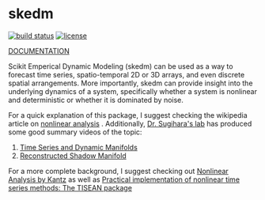 
skedm
=================================

[![build status](https://travis-ci.org/NickC1/skedm.svg?branch=master)](https://travis-ci.org/jakevdp/https://travis-ci.org/NickC1/skedm)
[![license](https://img.shields.io/github/license/mashape/apistatus.svg)](https://github.com/NickC1/skedm/blob/master/LICENSE)


[DOCUMENTATION][read-the-docs]

Scikit Emperical Dynamic Modeling (skedm) can be used as a way to forecast time series, spatio-temporal 2D or 3D arrays, and even discrete spatial arrangements. More importantly, skedm can provide insight into the underlying dynamics of a system, specifically whether a system is nonlinear and deterministic or whether it is dominated by noise.

For a quick explanation of this package, I suggest checking the wikipedia article on [nonlinear analysis][nonlinear-wiki] . Additionally, [Dr. Sugihara's lab][sugihara-lab] has produced some good summary videos of the topic:

1. [Time Series and Dynamic Manifolds][vid-1]
2. [Reconstructed Shadow Manifold][vid-2]


For a more complete background, I suggest checking out [Nonlinear Analysis by Kantz][kantz] as well as [Practical implementation of nonlinear time series methods: The TISEAN package][tisean]


[read-the-docs]: http://skedm.readthedocs.io/en/latest/
[kantz]: https://www.amazon.com/Nonlinear-Time-Analysis-Holger-Kantz/dp/0521529026/ref=sr_1_1?s=books&ie=UTF8&qid=1475599671&sr=1-1&keywords=nonlinear+time+series+analysis

[tisean]: http://scitation.aip.org/content/aip/journal/chaos/9/2/10.1063/1.166424

[nonlinear-wiki]: https://www.wikiwand.com/en/Nonlinear_functional_analysis

[sugihara-lab]: http://deepeco.ucsd.edu/

[vid-1]: https://www.youtube.com/watch?v=fevurdpiRYg

[vid-2]: https://www.youtube.com/watch?v=rs3gYeZeJcw
